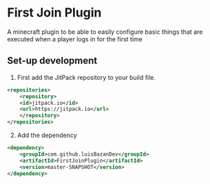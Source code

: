 # First Join Plugin
A minecraft plugin to be able to easily configure basic things that are executed when a player logs in
for the first time

## Set-up development
1. First add the JitPack repository to your build file.
```xml
<repositories>
	<repository>
	<id>jitpack.io</id>
	<url>https://jitpack.io</url>
    </repository>
</repositories>
```
2. Add the dependency
```xml
<dependency>
	<groupId>com.github.luisBazanDev</groupId>
	<artifactId>FirstJoinPlugin</artifactId>
    <version>master-SNAPSHOT</version>
</dependency>
```